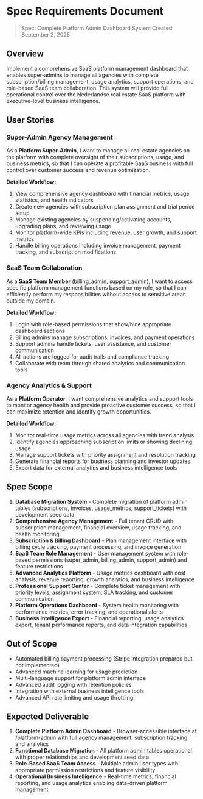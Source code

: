 # Spec Requirements Document

> Spec: Complete Platform Admin Dashboard System
> Created: September 2, 2025

## Overview

Implement a comprehensive SaaS platform management dashboard that enables super-admins to manage all agencies with complete subscription/billing management, usage analytics, support operations, and role-based SaaS team collaboration. This system will provide full operational control over the Nederlandse real estate SaaS platform with executive-level business intelligence.

## User Stories

### Super-Admin Agency Management

As a **Platform Super-Admin**, I want to manage all real estate agencies on the platform with complete oversight of their subscriptions, usage, and business metrics, so that I can operate a profitable SaaS business with full control over customer success and revenue optimization.

**Detailed Workflow:**
1. View comprehensive agency dashboard with financial metrics, usage statistics, and health indicators
2. Create new agencies with subscription plan assignment and trial period setup
3. Manage existing agencies by suspending/activating accounts, upgrading plans, and reviewing usage
4. Monitor platform-wide KPIs including revenue, user growth, and support metrics
5. Handle billing operations including invoice management, payment tracking, and subscription modifications

### SaaS Team Collaboration

As a **SaaS Team Member** (billing_admin, support_admin), I want to access specific platform management functions based on my role, so that I can efficiently perform my responsibilities without access to sensitive areas outside my domain.

**Detailed Workflow:**
1. Login with role-based permissions that show/hide appropriate dashboard sections
2. Billing admins manage subscriptions, invoices, and payment operations
3. Support admins handle tickets, user assistance, and customer communication
4. All actions are logged for audit trails and compliance tracking
5. Collaborate with team through shared analytics and communication tools

### Agency Analytics & Support

As a **Platform Operator**, I want comprehensive analytics and support tools to monitor agency health and provide proactive customer success, so that I can maximize retention and identify growth opportunities.

**Detailed Workflow:**
1. Monitor real-time usage metrics across all agencies with trend analysis
2. Identify agencies approaching subscription limits or showing declining usage
3. Manage support tickets with priority assignment and resolution tracking
4. Generate financial reports for business planning and investor updates
5. Export data for external analytics and business intelligence tools

## Spec Scope

1. **Database Migration System** - Complete migration of platform admin tables (subscriptions, invoices, usage_metrics, support_tickets) with development seed data
2. **Comprehensive Agency Management** - Full tenant CRUD with subscription management, financial overview, usage tracking, and health monitoring
3. **Subscription & Billing Dashboard** - Plan management interface with billing cycle tracking, payment processing, and invoice generation
4. **SaaS Team Role Management** - User management system with role-based permissions (super_admin, billing_admin, support_admin) and feature restrictions
5. **Advanced Analytics Platform** - Usage metrics dashboard with cost analysis, revenue reporting, growth analytics, and business intelligence
6. **Professional Support Center** - Complete ticket management with priority levels, assignment system, SLA tracking, and customer communication
7. **Platform Operations Dashboard** - System health monitoring with performance metrics, error tracking, and operational alerts
8. **Business Intelligence Export** - Financial reporting, usage analytics export, tenant performance reports, and data integration capabilities

## Out of Scope

- Automated billing payment processing (Stripe integration prepared but not implemented)
- Advanced machine learning for usage prediction
- Multi-language support for platform admin interface
- Advanced audit logging with retention policies
- Integration with external business intelligence tools
- Advanced API rate limiting and usage throttling

## Expected Deliverable

1. **Complete Platform Admin Dashboard** - Browser-accessible interface at /platform-admin with full agency management, subscription tracking, and analytics
2. **Functional Database Migration** - All platform admin tables operational with proper relationships and development seed data
3. **Role-Based SaaS Team Access** - Multiple admin user types with appropriate permission restrictions and feature visibility
4. **Operational Business Intelligence** - Real-time metrics, financial reporting, and usage analytics enabling data-driven platform management
